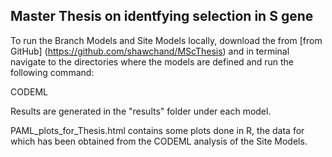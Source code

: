 ## Master Thesis on identfying selection in S gene

To run the Branch Models and Site Models locally, download the from [from GitHub] (https://github.com/shawchand/MScThesis) and in terminal navigate to the directories where the models are defined and run the following command:

CODEML

Results are generated in the "results" folder under each model.


PAML_plots_for_Thesis.html contains some plots done in R, the data for which has been obtained from the CODEML analysis of the Site Models.

